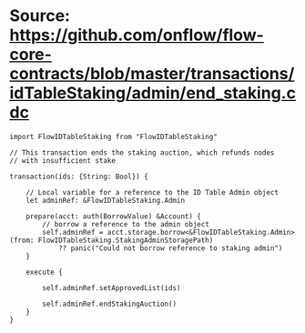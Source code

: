 # Source: https://github.com/onflow/flow-core-contracts/blob/master/transactions/idTableStaking/admin/end_staking.cdc

```
import FlowIDTableStaking from "FlowIDTableStaking"

// This transaction ends the staking auction, which refunds nodes 
// with insufficient stake

transaction(ids: {String: Bool}) {

    // Local variable for a reference to the ID Table Admin object
    let adminRef: &FlowIDTableStaking.Admin

    prepare(acct: auth(BorrowValue) &Account) {
        // borrow a reference to the admin object
        self.adminRef = acct.storage.borrow<&FlowIDTableStaking.Admin>(from: FlowIDTableStaking.StakingAdminStoragePath)
            ?? panic("Could not borrow reference to staking admin")
    }

    execute {

        self.adminRef.setApprovedList(ids)

        self.adminRef.endStakingAuction()
    }
}
```